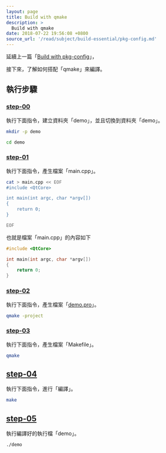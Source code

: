 ```yaml
---
layout: page
title: Build with qmake
description: >
  Build with qmake
date: 2018-07-22 19:56:08 +0800
source_url: '/read/subject/build-essential/pkg-config.md'
---
```



延續上一篇「[Build with pkg-config](/book-lang-cpp-qt/read/subject/build-essential/pkg-config)」，

接下來，了解如何搭配「qmake」來編譯。


## 執行步驟


### [step-00](https://github.com/foreachsam/book-lang-cpp-qt/blob/gh-pages/example/build-howto/qmake/step-00/step.sh)

執行下面指令，建立資料夾「demo」，並且切換到資料夾「demo」。

``` sh
mkdir -p demo

cd demo
```


### [step-01](https://github.com/foreachsam/book-lang-cpp-qt/blob/gh-pages/example/build-howto/qmake/step-01/step.sh)

執行下面指令，產生檔案「main.cpp」。

``` sh
cat > main.cpp << EOF
#include <QtCore>

int main(int argc, char *argv[])
{
	return 0;
}

EOF
```

也就是檔案「main.cpp」的內容如下

``` cpp
#include <QtCore>

int main(int argc, char *argv[])
{
	return 0;
}
```


### [step-02](https://github.com/foreachsam/book-lang-cpp-qt/blob/gh-pages/example/build-howto/qmake/step-02/step.sh)

執行下面指令，產生檔案「[demo.pro]((https://github.com/foreachsam/book-lang-cpp-qt/blob/gh-pages/example/build-howto/qmake/step-02/demo/demo.pro))」。

``` sh
qmake -project
```


### [step-03](https://github.com/foreachsam/book-lang-cpp-qt/blob/gh-pages/example/build-howto/qmake/step-03/step.sh)

執行下面指令，產生檔案「Makefile」。

``` sh
qmake
```


## [step-04](https://github.com/foreachsam/book-lang-cpp-qt/blob/gh-pages/example/build-howto/qmake/step-04/step.sh)

執行下面指令，進行「編譯」。

``` sh
make
```


## [step-05](https://github.com/foreachsam/book-lang-cpp-qt/blob/gh-pages/example/build-howto/qmake/step-05/step.sh)

執行編譯好的執行檔「demo」。

``` sh
./demo
```
